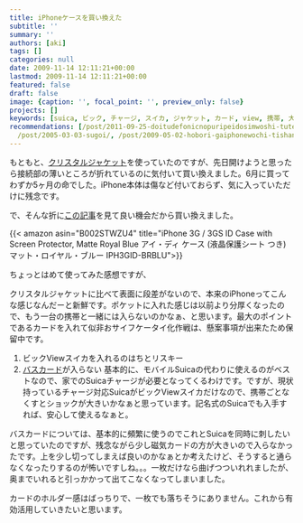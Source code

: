 ```yaml
---
title: iPhoneケースを買い換えた
subtitle: ''
summary: ''
authors: [aki]
tags: []
categories: null
date: 2009-11-14 12:11:21+00:00
lastmod: 2009-11-14 12:11:21+00:00
featured: false
draft: false
image: {caption: '', focal_point: '', preview_only: false}
projects: []
keywords: [suica, ビック, チャージ, スイカ, ジャケット, カード, view, 携帯, 大きい, 基本的]
recommendations: [/post/2011-09-25-doitudefonicnopuripeidosimwoshi-tuteguang-potaburuwoshi-sitemita/,
  /post/2005-03-03-sugoi/, /post/2009-05-02-hobori-gaiphonewochi-tishang-geteru/]
---
```

もともと、[クリスタルジャケット](http://www.amazon.co.jp/gp/product/B001F70X2W/)を使っていたのですが、先日開けようと思ったら接続部の薄いところが折れているのに気付いて買い換えました。6月に買ってわずか5ヶ月の命でした。iPhone本体は傷など付いておらず、気に入っていただけに残念です。

で、そんな折に[この記事](http://www.appbank.net/2009/11/12/iphone-news/60764.php)を見て良い機会だから買い換えました。

{{< amazon asin="B002STWZU4" title="iPhone 3G / 3GS ID Case with Screen Protector, Matte Royal Blue アイ・ディ ケース (液晶保護シート つき) マット・ロイヤル・ブルー IPH3GID-BRBLU">}}

ちょっとはめて使ってみた感想ですが、

クリスタルジャケットに比べて表面に段差がないので、本来のiPhoneってこんな感じなんだーと新鮮です。ポケットに入れた感じは以前より分厚くなったので、もう一台の携帯と一緒には入らないのかなぁ、と思います。最大のポイントであるカードを入れて似非おサイフケータイ化作戦は、懸案事項が出来たため保留中です。

1. ビックViewスイカを入れるのはちとリスキー
2. [バスカード](http://ja.wikipedia.org/wiki/%E3%83%90%E3%82%B9%E5%85%B1%E9%80%9A%E3%82%AB%E3%83%BC%E3%83%89)が入らない
基本的に、モバイルSuicaの代わりに使えるのがベストなので、家でのSuicaチャージが必要となってくるわけです。ですが、現状持っているチャージ対応SuicaがビックViewスイカだけなので、携帯ごとなくすとショックが大きいかなぁと思っています。記名式のSuicaでも入手すれば、安心して使えるなぁと。

バスカードについては、基本的に頻繁に使うのでこれとSuicaを同時に刺したいと思っていたのですが、残念ながら少し磁気カードの方が大きいので入らなかったです。上を少し切ってしまえば良いのかなぁとか考えたけど、そうすると通らなくなったりするのが怖いですしね。。。一枚だけなら曲げつついれれましたが、奥までいれると引っかかって出てこなくなってしまいました。

カードのホルダー感はばっちりで、一枚でも落ちそうにありません。これから有効活用していきたいと思います。


